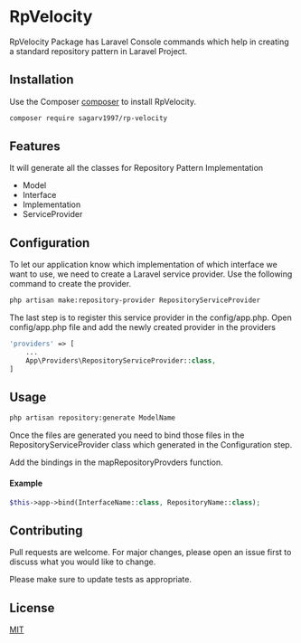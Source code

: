 # RpVelocity

RpVelocity Package has Laravel Console commands which help in creating a standard repository pattern in Laravel Project.

## Installation

Use the Composer [composer](https://packagist.org/packages/sagarv1997/rp-velocity) to install RpVelocity.

```bash
composer require sagarv1997/rp-velocity
```

## Features

It will generate all the classes for Repository Pattern Implementation

- Model
- Interface
- Implementation
- ServiceProvider

## Configuration

To let our application know which implementation of which interface we want to use, we need to create a Laravel service provider. Use the following command to create the provider.

```bash
php artisan make:repository-provider RepositoryServiceProvider
```

The last step is to register this service provider in the config/app.php. Open config/app.php file and add the newly created provider in the providers

```php
'providers' => [
    ...
    App\Providers\RepositoryServiceProvider::class,
]
```

## Usage

```bash
php artisan repository:generate ModelName
```

Once the files are generated you need to bind those files in the RepositoryServiceProvider class which generated in the Configuration step.

Add the bindings in the mapRepositoryProvders function.

#### Example

```php
$this->app->bind(InterfaceName::class, RepositoryName::class);
```

## Contributing

Pull requests are welcome. For major changes, please open an issue first to discuss what you would like to change.

Please make sure to update tests as appropriate.

## License

[MIT](https://choosealicense.com/licenses/mit/)
